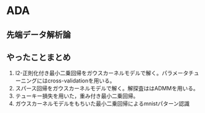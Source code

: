 # ADA
## 先端データ解析論

## やったことまとめ
1. l2-正則化付き最小二乗回帰をガウスカーネルモデルで解く。パラメータチューニングにはcross-validationを用いる。
2. スパース回帰をガウスカーネルモデルで解く。解探査ははADMMを用いる。
3. テューキー損失を用いた，重み付き最小二乗回帰。
4. ガウスカーネルモデルをもちいた最小二乗回帰によるmnistパターン認識
